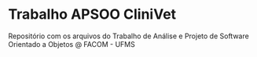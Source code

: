 # Trabalho APSOO CliniVet
Repositório com os arquivos do Trabalho de Análise e Projeto de Software Orientado a Objetos @ FACOM - UFMS
